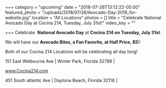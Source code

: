 +++
category = "upcoming"
date = "2018-07-26T13:12:22-05:00"
featured_photo = "/uploads/2018/07/26/Avocado-Day-2018_for-website.jpg"
location = "All Locations"
photos = []
title = "Celebrate National Avocado Day at Cocina 214, Tuesday, July 31st!"
video_key = ""

+++
Celebrate  **National Avocado Day** at **Cocina 214 on Tuesday, July 31st**.

We will have our **Avocado Bites, a Fan Favorite, at Half Price, $5**!!

Both of our Cocina 214 Locations will be celebrating all day long!

151 East Welbourne Ave | Winter Park, Florida 32789 | 

www.Cocina214.com

451 South atlantic Ave | Daytona Beach, Florida 32118 |